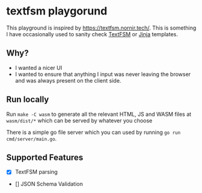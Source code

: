 # textfsm playgorund

This playground is inspired by https://textfsm.nornir.tech/. This is something I have occasionally used to sanity check [TextFSM](https://github.com/google/textfsm/wiki/TextFSM) or [Jinja](https://jinja.palletsprojects.com/en/stable/) templates.

## Why?

- I wanted a nicer UI
- I wanted to ensure that anything I input was never leaving the browser and was always present on the client side.

## Run locally

Run `make -C wasm` to generate all the relevant HTML, JS and WASM files at `wasm/dist/*` which can be served by whatever you choose

There is a simple go file server which you can used by running `go run cmd/server/main.go`.

## Supported Features

- [x] TextFSM parsing
- [] JSON Schema Validation
